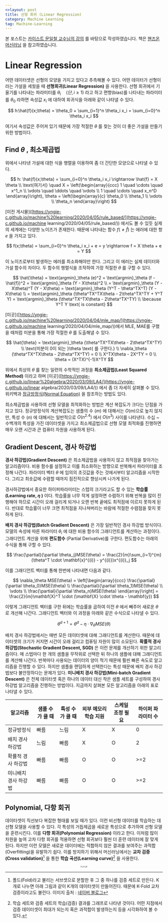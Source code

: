 ```yaml
---
<>layout: post
title: 선형 회귀 (Linear Regression)
category: Machine Learning
tag: Machine-Learning
---
```


 본 포스트는 [카이스트 문일철 교수님의 강의](https://www.edwith.org/machinelearning1_17/joinLectures/9738) 를 바탕으로 작성하였습니다. 책은 [핸즈온 머신러닝](http://www.yes24.com/Product/Goods/59878826) 을 참고하였습니다.



# Linear Regression

어떤 데이터셋은 선형의 모양을 가지고 있다고 추측해볼 수 있다. 어떤 데이터가 선형이라는 가설을 세웠을 때 **선형회귀(Linear Regression)** 을 사용한다. 선형 회귀에서 기울기를 나타내는 파라미터를 $\theta_i \quad (단, i \geq 1)$ 라고 하고 편향(bias)를 나타내는 파라미터를 $\theta_0$ 라하면 속성값 $x_i$ 에 대하여 회귀식을 아래와 같이 나타낼 수 있다.



$$
h:\hat{f}(x;\theta) = \theta_0 + \sum_{i=1}^n \theta_i x_i = \sum_{i=0}^n \theta_i x_i
$$



여기서 속성값은 주어져 있기 때문에 가장 적절한 $\theta$ 를 찾는 것이 더 좋은 가설을 만들기 위한 방법이다. 

## Find $\theta$ , 최소제곱법

위에서 나타낸 가설에 대한 식을 행렬을 이용하여 좀 더 간단한 모양으로 나타낼 수 있다.



$$
h: \hat{f}(x;\theta) = \sum_{i=0}^n \theta_i x_i \rightarrow \hat{f} = X \theta \\
\text{여기서} \quad X = \left(\begin{array}{ccc} 1 \quad \cdots \quad x^1_n \\ \vdots \quad \ddots \quad \vdots \\ 1 \quad \cdots \quad x_n^D \end{array}\right), \theta = \left(\begin{array}{c} \theta_0 \\ \theta_1 \\ \vdots \\ \theta_n \end{array}\right)
$$



[이전 게시물]([https://yngie-c.github.io/machine%20learning/2020/04/05/rule_based/](https://yngie-c.github.io/machine learning/2020/04/05/rule_based/)) 에서도 볼 수 있듯 실제의 세계에는 다양한 노이즈가 존재한다. 때문에 나타내는 함수 $f (\neq \hat{f})$ 는 에러에 대한 항 $e$ 을 가지고 있다.



$$
f(x;\theta) = \sum_{i=0}^n \theta_i x_i + e = y \rightarrow f = X \theta + e = Y
$$



이 노이즈로부터 발생하는 에러를 최소화해야만 한다. 그리고 이 에러는 실제 데이터와 가설 함수의 차이다. 두 함수의 행렬식을 조작하여 가장 적절한 $\theta$ 를 구할 수 있다.



$$
\hat{\theta} = \text{argmin}_\theta (e)^2 = \text{argmin}_\theta (f - \hat{f})^2 = \text{argmin}_\theta (Y - X\theta)^2 \\ = \text{argmin}_\theta (Y - X\theta)^T (Y - X\theta) = \text{argmin}_\theta (Y^T - \theta^TX^T) (Y - X\theta) \\ = \text{argmin}_\theta (\theta^TX^TX\theta - 2\theta^TX^TY + Y^T Y) = \text{argmin}_\theta (\theta^TX^TX\theta - 2\theta^TX^TY) \\
\because Y^T Y \text{ is constant}
$$



[이곳]([https://yngie-c.github.io/machine%20learning/2020/04/04/mle_map/](https://yngie-c.github.io/machine learning/2020/04/04/mle_map/))에서 MLE, MAE를 구했을 때처럼 미분을 통해 가장 적절한 $\theta$ 를 도출해낼 수 있다.



$$
\hat{\theta} = \text{argmin}_\theta (\theta^TX^TX\theta - 2\theta^TX^TY) \\ \text{미분이 0이 되는 }\theta \text{ 를 구한다.} \\
\nabla_\theta (\theta^TX^TX\theta - 2\theta^TX^TY) = 0 \\
X^TX\theta - 2X^TY = 0 \\
\theta = (X^TX)^{-1}X^TY
$$



위에서 최상의 $\theta$ 를 찾는 일련의 수학적인 과정을 **최소제곱법(Least Squared Method)** 이라고 하며 [이곳]([https://yngie-c.github.io/linear%20algebra/2020/03/09/LA4/](https://yngie-c.github.io/linear algebra/2020/03/09/LA4/)) 에서 좀 더 자세히 살펴볼 수 있다. 위키백과 [정규방정식(Normal Equation)]([https://ko.wikipedia.org/wiki/%EC%A0%95%EA%B7%9C%EB%B0%A9%EC%A0%95%EC%8B%9D](https://ko.wikipedia.org/wiki/정규방정식)) 을 참조하는 방법도 있다.

최소제곱법을 사용하여 선형 모델을 최적화하는 방법은 계산 복잡도가 크다는 단점을 가지고 있다. 정규방정식의 계산복잡도는 샘플의 수 $(m)$ 에 대해서는 $O(m)$으로 높지 않지만, 특성 수 $(n)$ 에 대해서는 일반적으로 $O(n^{2.4})$ 에서 $O(n^{3})$ 사이를 나타낸다. 수십 ~ 수백개의 특성을 가진 데이터셋을 가지고 최소제곱법으로 선형 모델 최적화를 진행하면 매우 오랜 시간과 큰 컴퓨터 자원을 사용하게 된다.



## Gradient Descent, 경사 하강법

**경사 하강법(Gradient Descent)** 은 최소제곱법을 사용하지 않고 최적점을 찾아가는 알고리즘이다. 비용 함수를 설정하고 이를 최소화하는 방향으로 반복해서 파라미터를 조정해 나간다. 파라미터 벡터 $\theta$ 에 임의의 초깃값을 주는 것에서부터 알고리즘을 시작한다. 그리고 최솟값에 수렴할 때까지 점진적으로 향상시켜 나가게 된다.

경사하강법에서 중요한 하이퍼파라미터는 스텝의 크기라고도 할 수 있는 **학습률(Learning rate, $\eta$ )** 이다. 학습률을 너무 작게 설정하면 수렴하기 위해 반복을 많이 진행해야 하므로 시간이 오래 걸리게 되거나 오랜 반복 끝에도 최적점에 이르지 못하게 된다. 반대로 학습률이 너무 크면 최적점을 지나쳐버리는 바람에 적절한 수렴점을 찾지 못하게 된다.

**배치 경사 하강법(Batch Gradient Descent)** 은 가장 일반적인 경사 하강법 방식이다. 모델의 속성에 따른 파라미터 $\theta_i$ 에 대한 비용 함수의 그래디언트를 계산하는 과정이다. 그래디언트 계산을 위해 **편도함수** (Partial Derivative)를 구한다. 편도함수는 아래의 수식을 통해 구할 수 있다.



$$
\frac{\partial}{\partial \theta_j}MSE(\theta) = \frac{2}{m}\sum_{i=1}^{m}(\theta^T \cdot \mathbf{x}^{(i)} - y^{(i)})x^{(i)}_j
$$



이를 그래디언트 벡터를 통해 한번에 나타내면 다음과 같다.



$$
\nabla_\theta MSE(\theta) = \left[\begin{array}{ccc} \frac{\partial}{\partial \theta_0}MSE(\theta) \\ \frac{\partial}{\partial \theta_1}MSE(\theta) \\ \vdots \\ \frac{\partial}{\partial \theta_n}MSE(\theta) \end{array}\right] = \frac{2}{m}\mathbf{X}^T \cdot (\mathbf{X} \cdot \theta - \mathbf{y})
$$



이렇게 그래디언트 벡터를 구한 뒤에는 학습률을 곱하여 이전 $\theta$ 에서 빼주어 새로운 $\theta$ 로 개선해 나간다. 그래디언트 벡터와 이 과정을 아래와 같은 수식으로 나타낼 수 있다.



$$
\theta^{d+1} = \theta^d - \eta \cdot \nabla_\theta MSE(\theta)
$$



배치 경사 하강법에서는 매번 모든 데이터셋에 대해 그래디언트를 계산한다. 때문에 데이터셋의 크기가 커지면 시간이 오래 걸리고 컴퓨팅 자원이 많이 소모된다. **확률적 경사 하강법(Stochastic Gradient Descent, SGD)** 은 이런 문제를 개선하기 위한 알고리즘이다. 매 스텝마다 한 개의 샘플을 무작위로 선택한 뒤 하나의 샘플에 대해 그래디언트를 계산해 나간다. 반복마다 사용되는 데이터의 양이 적기 때문에 훨씬 빠른 속도로 알고리즘을 진행할 수 있다. 하지만 샘플을 랜덤하게 선택한다는 특성 때문에 배치 경사 하강법보다 불안정하다는 문제가 있다. **미니배치 경사 하강법(Mini-batch Gradient Descent)** 은 전체 데이터셋 혹은 하나의 데이터 대신 작은 샘플 세트를 구성하여 경사하강법 알고리즘을 진행하는 방법이다. 지금까지 살펴본 모든 알고리즘을 아래의 표로 나타낼 수 있다.

| 알고리즘             | 샘플 수가 클 때 | 특성 수가 클 때 | 외부 메모리 학습 지원 | 스케일 조정 필요 | 하이퍼 파라미터 수 |
| -------------------- | --------------- | --------------- | --------------------- | ---------------- | ------------------ |
| 정규방정식           | 빠름            | 느림            | X                     | X                | 0                  |
| 배치 경사 하강법     | 느림            | 빠름            | X                     | O                | 2                  |
| 확률적 경사 하강법   | 빠름            | 빠름            | O                     | O                | >=2                |
| 미니배치 경사 하강법 | 빠름            | 빠름            | O                     | O                | >=2                |



## Polynomial, 다항 회귀

데이터셋이 직선보다 복잡한 형태를 보일 때가 있다. 이런 비선형 데이터를 학습하는 데 선형 모델을 사용할 수 있다. 각 특성의 거듭제곱을 새로운 특성으로 추가하여 선형 모델을 훈련시킨다. 이를 **다항 회귀(Polynomial Regression)** 이라고 한다. 이처럼 많이 차원을 높여 고차 다항 회귀를 적용하면 선형 회귀보다 훨씬 더 훈련 데이터에 잘 맞게 된다. 하지만 이런 모델은 새로운 데이터에는 적합하지 않은 결과를 보여주는 과적합(Overfitting)을 유발하기 쉽다. 이를 방지하기 위해서 머신러닝에서는 **교차 검증(Cross validation)**[^1] 을 통한 **학습 곡선(Learning curve)**[^2] 을 사용한다. 



[^1]: 폴드(Fold)라고 불리는 서브셋으로 분할한 후 그 중 하나를 검증 세트로 만든다. K개로 나누면 아래 그림과 같이 K개의 데이터셋이 만들어진다. 때문에 K-Fold 교차 검증이라고도 불린다. 이미지 출처 : [네이버 블로그](https://m.blog.naver.com/PostView.nhn?blogId=dnjswns2280&logNo=221532535858&categoryNo=17&proxyReferer=https:%2F%2Fwww.google.com%2F)

<p align='center'><img src="https://cdn-images-1.medium.com/max/1600/1*rgba1BIOUys7wQcXcL4U5A.png" alt="교차 검증" style="zoom:30%;" /></p>



[^2]: 학습 세트와 검증 세트의 학습(검증) 결과를 그래프로 나타낸 것이다. 어떤 지점에서 검증 데이터셋이 최대가 되는지 혹은 과적합이 발생하는지 등을 시각화하여 볼 수 있다.

